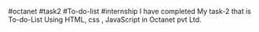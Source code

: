 #octanet 
#task2
#To-do-list
#internship
I have completed My task-2 that is To-do-List Using HTML, css , JavaScript in Octanet pvt Ltd.
